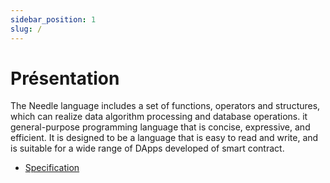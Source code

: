 ```yaml
---
sidebar_position: 1
slug: /
---
```


# Présentation

The Needle language includes a set of functions, operators and structures, which can realize data algorithm processing and database operations. it general-purpose programming language that is concise, expressive, and efficient. It is designed to be a language that is easy to read and write, and is suitable for a wide range of DApps developed of smart contract.

- [Specification](/needle/spec.md)
